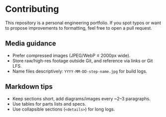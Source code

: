 # Contributing

This repository is a personal engineering portfolio. If you spot typos or want to propose improvements to formatting, feel free to open a pull request.

## Media guidance
- Prefer compressed images (JPEG/WebP ≤ 2000px wide).
- Store raw/high-res footage outside Git, and reference via links or Git LFS.
- Name files descriptively: `YYYY-MM-DD-step-name.jpg` for build logs.

## Markdown tips
- Keep sections short, add diagrams/images every ~2–3 paragraphs.
- Use tables for parts lists and specs.
- Use collapsible sections (`<details>`) for long logs.
